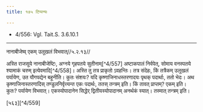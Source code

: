 ```yaml
---
title: १७५ टिप्पन्यः

---
```

- 4/556: Vgl. Tait.S. 3.6.10.1

____________________________________________


नानाबीजेष्व् एकम् उलूखलं विभवात्//५.२.१३//

अस्ति राजसूये नानाबीजेष्टिः, अग्नये गृहपतये सुतीनाम्[^4/557] अष्टाकपालं निर्वपेत्, सोमाय वनस्पतये श्यामाकं चरुम् इत्येवमादि[^4/558]। अस्ति तु तत्र प्राकृतो ऽवहन्तिः। तत्र संदेहः, किं तत्रैकम् उलूखलं पर्यायेण, उत यौगपद्येन बहूनीति। कुतः संशयः? यदि कृष्णाजिनाधस्तरणादयः पृथक् पदार्थाः, ततो भेदः। अथ कृष्णाजिनास्तरणादिस् तण्डुलनिर्वृत्त्यन्त एकः पदार्थः, ततस् तन्त्रम् इति। किं तावत् प्राप्तम्? एकम् इति। कुतः? पर्यायेण विभवात्। एकस्योपादानेन सिद्धेर् द्वितीयस्योपादानम् अनर्थकं स्यात्। तस्मात् तन्त्रम् इति।

[५६३][^4/559]
